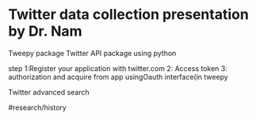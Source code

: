 # Twitter data collection presentation by Dr. Nam

Tweepy package
Twitter API package using python

step 1:Register your application with twitter.com
	 2: Access token
	 3: authorization and acquire from app
		usingOauth interface(in tweepy

Twitter advanced search



#research/history